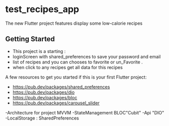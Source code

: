 # test_recipes_app

The new Flutter project features display some low-calorie recipes

## Getting Started

* This project is a starting :
* loginScreen with shared_preferences to save your password and email
* list of recipes and you can chooses to favorite or  un_Favorite .
* when click to any recipes get all data for this recipes

A few resources to get you started if this is your first Flutter project:

- https://pub.dev/packages/shared_preferences
- https://pub.dev/packages/dio
- https://pub.dev/packages/bloc
- https://pub.dev/packages/carousel_slider 

-Architecture for project MVVM
-StateManagement BLOC"Cubit"
-Api "DIO"
-LocalStorage : SharedPreferences





